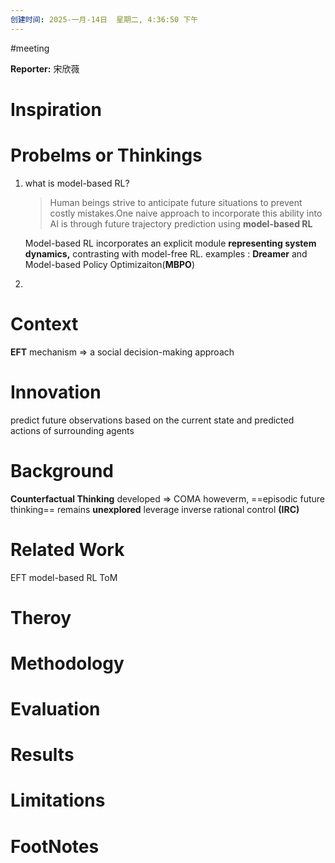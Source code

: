 ```yaml
---
创建时间: 2025-一月-14日  星期二, 4:36:50 下午
---
```

#meeting 

**Reporter:**  宋欣薇

# Inspiration


# Probelms or Thinkings 
1. what is model-based RL?
   >Human beings strive to anticipate future situations to prevent costly mistakes.One naive approach to incorporate this ability into AI is through future trajectory prediction using **model-based RL**
   
   Model-based RL incorporates an explicit module **representing system dynamics,** contrasting with model-free RL.
   examples : **Dreamer** and Model-based Policy Optimizaiton(**MBPO**) 
2. 



# Context
**EFT** mechanism $\Longrightarrow$ a social decision-making approach 


# Innovation
predict future observations based on the current state and predicted actions of surrounding agents


# Background
**Counterfactual Thinking** developed $\Longrightarrow$ COMA
howeverm, ==episodic future thinking== remains **unexplored**
leverage inverse rational control **(IRC)**

# Related Work
EFT
model-based RL
ToM


# Theroy



# Methodology



# Evaluation



# Results



# Limitations



# FootNotes

